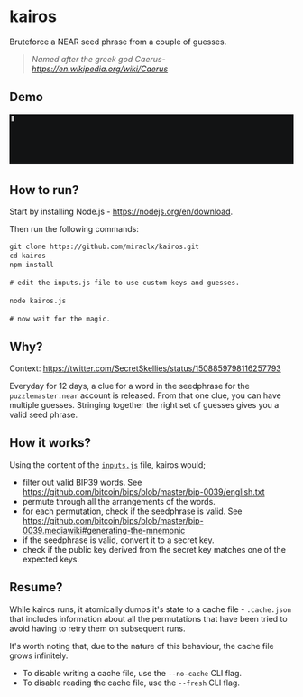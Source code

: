 # kairos

Bruteforce a NEAR seed phrase from a couple of guesses.

> *Named after the greek god Caerus- <https://en.wikipedia.org/wiki/Caerus>*

## Demo

[![ASCII Demo](https://github.com/miraclx/kairos/raw/master/media/demo.gif)](https://asciinema.org/a/483445?autoplay=1 "Click to view ASCII")

## How to run?

Start by installing Node.js - <https://nodejs.org/en/download>.

Then run the following commands:

```console
git clone https://github.com/miraclx/kairos.git
cd kairos
npm install

# edit the inputs.js file to use custom keys and guesses.

node kairos.js

# now wait for the magic.
```

## Why?

Context: <https://twitter.com/SecretSkellies/status/1508859798116257793>

Everyday for 12 days, a clue for a word in the seedphrase for the `puzzlemaster.near` account is released.
From that one clue, you can have multiple guesses. Stringing together the right set of guesses gives you a valid seed phrase.

## How it works?

Using the content of the [`inputs.js`](inputs.js) file, kairos would;

- filter out valid BIP39 words. See <https://github.com/bitcoin/bips/blob/master/bip-0039/english.txt>
- permute through all the arrangements of the words.
- for each permutation, check if the seedphrase is valid. See <https://github.com/bitcoin/bips/blob/master/bip-0039.mediawiki#generating-the-mnemonic>
- if the seedphrase is valid, convert it to a secret key.
- check if the public key derived from the secret key matches one of the expected keys.

## Resume?

While kairos runs, it atomically dumps it's state to a cache file - `.cache.json` that includes information about all the permutations that have been tried to avoid having to retry them on subsequent runs.

It's worth noting that, due to the nature of this behaviour, the cache file grows infinitely.

- To disable writing a cache file, use the `--no-cache` CLI flag.
- To disable reading the cache file, use the `--fresh` CLI flag.
